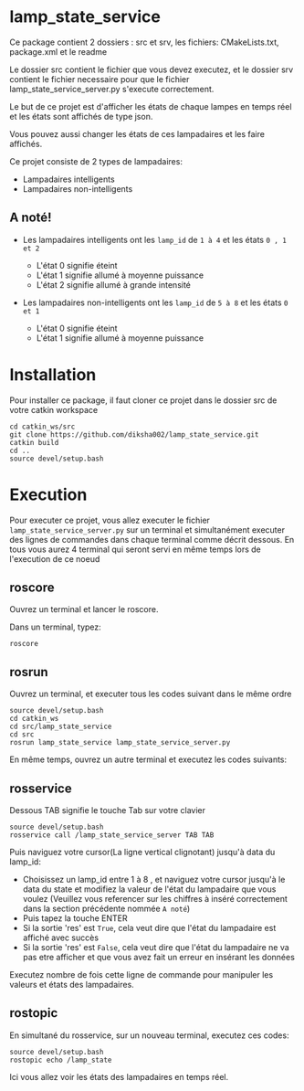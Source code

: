 # lamp_state_service
Ce package contient 2 dossiers : src et srv, les fichiers: CMakeLists.txt, package.xml et le readme

Le dossier src contient le fichier que vous devez executez, et le dossier srv contient le fichier necessaire pour que le fichier lamp_state_service_server.py s'execute correctement.

Le but de ce projet est d'afficher les états de chaque lampes en temps réel et les états sont affichés de type json.

Vous pouvez aussi changer les états de ces lampadaires et les faire affichés.

Ce projet consiste de 2 types de lampadaires:
- Lampadaires intelligents
- Lampadaires non-intelligents

## A noté!
- Les lampadaires intelligents ont les `lamp_id` de `1 à 4` et les états `0 , 1 et 2`
  - L'état 0 signifie éteint
  - L'état 1 signifie allumé à moyenne puissance
  - L'état 2 signifie allumé à grande intensité

- Les lampadaires non-intelligents ont les `lamp_id` de `5 à 8` et les états `0 et 1`
  - L'état 0 signifie éteint
  - L'état 1 signifie allumé à moyenne puissance

# Installation
Pour installer ce package, il faut cloner ce projet dans le dossier src de votre catkin workspace
```
cd catkin_ws/src
git clone https://github.com/diksha002/lamp_state_service.git
catkin build
cd ..
source devel/setup.bash
```
# Execution
Pour executer ce projet, vous allez executer le fichier `lamp_state_service_server.py` sur un terminal et simultanément executer des lignes de commandes dans chaque terminal comme décrit dessous. En tous vous aurez 4 terminal qui seront servi en même temps lors de l'execution de ce noeud

## roscore
Ouvrez un terminal et lancer le roscore.

Dans un terminal, typez:
```
roscore
```

## rosrun
Ouvrez un terminal, et executer tous les codes suivant dans le même ordre
```
source devel/setup.bash
cd catkin_ws
cd src/lamp_state_service
cd src
rosrun lamp_state_service lamp_state_service_server.py

```
En même temps, ouvrez un autre terminal et executez les codes suivants:

## rosservice
Dessous TAB signifie le touche Tab sur votre clavier
```
source devel/setup.bash
rosservice call /lamp_state_service_server TAB TAB
```
Puis naviguez votre cursor(La ligne vertical clignotant) jusqu'à data du lamp_id:
- Choisissez un lamp_id entre 1 à 8 , et naviguez votre cursor jusqu'à le data du state et modifiez la valeur de l'état du lampadaire que vous voulez (Veuillez vous referencer sur les chiffres à inséré correctement dans la section précédente nommée `A noté`)
- Puis tapez la touche ENTER
- Si la sortie 'res' est `True`, cela veut dire que l'état du lampadaire est affiché avec succès
- Si la sortie 'res' est `False`, cela veut dire que l'état du lampadaire ne va pas etre afficher et que vous avez fait un erreur en insérant les données 

Executez nombre de fois cette ligne de commande pour manipuler les valeurs et états des lampadaires.

## rostopic
En simultané du rosservice, sur un nouveau terminal, executez ces codes:
```
source devel/setup.bash
rostopic echo /lamp_state
```
Ici vous allez voir les états des lampadaires en temps réel.
